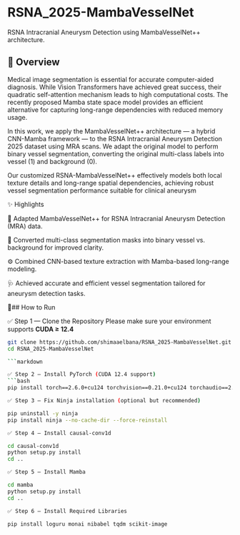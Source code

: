 # RSNA_2025-MambaVesselNet
RSNA Intracranial Aneurysm Detection using MambaVesselNet++ architecture.


## 📘 Overview

Medical image segmentation is essential for accurate computer-aided diagnosis. While Vision Transformers have achieved great success, their quadratic self-attention mechanism leads to high computational costs. The recently proposed Mamba state space model provides an efficient alternative for capturing long-range dependencies with reduced memory usage.

In this work, we apply the MambaVesselNet++ architecture — a hybrid CNN-Mamba framework — to the RSNA Intracranial Aneurysm Detection 2025
dataset using MRA scans. We adapt the original model to perform binary vessel segmentation, converting the original multi-class labels into vessel (1) and background (0).

Our customized RSNA-MambaVesselNet++ effectively models both local texture details and long-range spatial dependencies, achieving robust vessel segmentation performance suitable for clinical aneurysm

✨ Highlights

🚀 Adapted MambaVesselNet++ for RSNA Intracranial Aneurysm Detection (MRA) data.

🧩 Converted multi-class segmentation masks into binary vessel vs. background for improved clarity.

⚙️ Combined CNN-based texture extraction with Mamba-based long-range modeling.

🩺 Achieved accurate and efficient vessel segmentation tailored for aneurysm detection tasks.


🚀## How to Run

✅ Step 1 — Clone the Repository
Please make sure your environment supports **CUDA ≥ 12.4**

```bash
git clone https://github.com/shimaaelbana/RSNA_2025-MambaVesselNet.git
cd RSNA_2025-MambaVesselNet

```markdown

✅ Step 2 — Install PyTorch (CUDA 12.4 support)
```bash
pip install torch==2.6.0+cu124 torchvision==0.21.0+cu124 torchaudio==2.6.0 --index-url https://download.pytorch.org/whl/cu124

✅ Step 3 — Fix Ninja installation (optional but recommended)

pip uninstall -y ninja
pip install ninja --no-cache-dir --force-reinstall

✅ Step 4 — Install causal-conv1d

cd causal-conv1d
python setup.py install
cd ..

✅ Step 5 — Install Mamba

cd mamba
python setup.py install
cd ..

✅ Step 6 — Install Required Libraries

pip install loguru monai nibabel tqdm scikit-image

